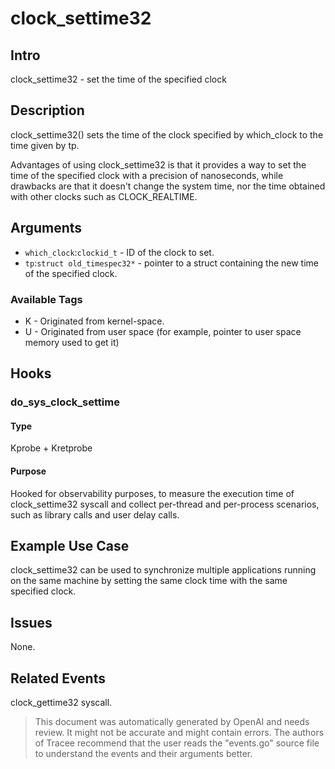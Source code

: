 
# clock_settime32

## Intro
clock_settime32 - set the time of the specified clock

## Description
clock_settime32() sets the time of the clock specified by which_clock to the time given by tp.  

Advantages of using clock_settime32 is that it provides a way to set the time of the specified clock with a precision of nanoseconds, while drawbacks are that it doesn't change the system time, nor the time obtained with other clocks such as CLOCK_REALTIME.

## Arguments
* `which_clock`:`clockid_t` - ID of the clock to set. 
* `tp`:`struct old_timespec32*` - pointer to a struct containing the new time of the specified clock. 

### Available Tags
* K - Originated from kernel-space.
* U - Originated from user space (for example, pointer to user space memory used to get it)

## Hooks
### do_sys_clock_settime
#### Type
Kprobe + Kretprobe
#### Purpose
Hooked for observability purposes, to measure the execution time of clock_settime32 syscall and collect per-thread and per-process scenarios, such as library calls and user delay calls.

## Example Use Case
clock_settime32 can be used to synchronize multiple applications running on the same machine by setting the same clock time with the same specified clock.

## Issues
None.

## Related Events
clock_gettime32 syscall.

> This document was automatically generated by OpenAI and needs review. It might
> not be accurate and might contain errors. The authors of Tracee recommend that
> the user reads the "events.go" source file to understand the events and their
> arguments better.
